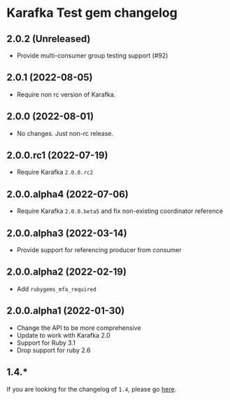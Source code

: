 # Karafka Test gem changelog

## 2.0.2 (Unreleased)
- Provide multi-consumer group testing support (#92)

## 2.0.1 (2022-08-05)
- Require non rc version of Karafka.

## 2.0.0 (2022-08-01)
- No changes. Just non-rc release.

## 2.0.0.rc1 (2022-07-19)
- Require Karafka `2.0.0.rc2`

## 2.0.0.alpha4 (2022-07-06)
- Require Karafka `2.0.0.beta5` and fix non-existing coordinator reference

## 2.0.0.alpha3 (2022-03-14)
- Provide support for referencing producer from consumer

## 2.0.0.alpha2 (2022-02-19)
- Add `rubygems_mfa_required`

## 2.0.0.alpha1 (2022-01-30)
- Change the API to be more comprehensive
- Update to work with Karafka 2.0
- Support for Ruby 3.1
- Drop support for ruby 2.6

## 1.4.*

If you are looking for the changelog of `1.4`, please go [here](https://github.com/karafka/testing/blob/1.4/CHANGELOG.md).
